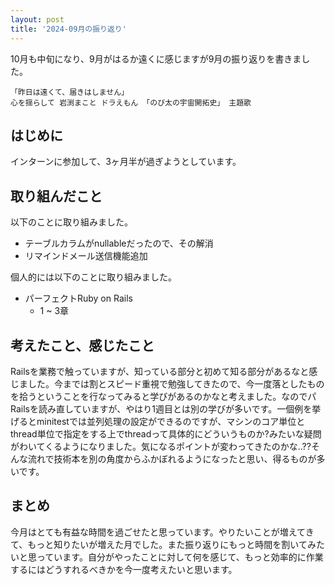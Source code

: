 ```yaml
---
layout: post
title: '2024-09月の振り返り'
---
```


10月も中旬になり、9月がはるか遠くに感じますが9月の振り返りを書きました。
```
「昨日は遠くて、届きはしません」
心を揺らして 岩渕まこと ドラえもん 「のび太の宇宙開拓史」 主題歌
```

## はじめに
インターンに参加して、3ヶ月半が過ぎようとしています。<br>

## 取り組んだこと
以下のことに取り組みました。

- テーブルカラムがnullableだったので、その解消
- リマインドメール送信機能追加

個人的には以下のことに取り組みました。

- パーフェクトRuby on Rails
  - 1 ~ 3章

## 考えたこと、感じたこと
Railsを業務で触っていますが、知っている部分と初めて知る部分があるなと感じました。今までは割とスピード重視で勉強してきたので、今一度落としたものを拾うということを行なってみると学びがあるのかなと考えました。なのでパRailsを読み直していますが、やはり1週目とは別の学びが多いです。一個例を挙げるとminitestでは並列処理の設定ができるのですが、マシンのコア単位とthread単位で指定をする上でthreadって具体的にどういうものか?みたいな疑問がわいてくるようになりました。気になるポイントが変わってきたのかな..??そんな流れで技術本を別の角度からふかぼれるようになったと思い、得るものが多いです。


## まとめ
今月はとても有益な時間を過ごせたと思っています。やりたいことが増えてきて、もっと知りたいが増えた月でした。また振り返りにもっと時間を割いてみたいと思っています。自分がやったことに対して何を感じて、もっと効率的に作業するにはどうすれるべきかを今一度考えたいと思います。
